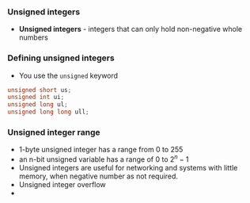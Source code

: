### Unsigned integers 
- **Unsigned integers** - integers that can only hold non-negative whole numbers
### Defining unsigned integers
- You use the `unsigned` keyword
``` cpp
unsigned short us;
unsigned int ui;
unsigned long ul;
unsigned long long ull;
```
### Unsigned integer range
- 1-byte unsigned integer has a range from 0 to 255
- an n-bit unsigned variable has a range of 0 to $2^n -1$
- Unsigned integers are useful for networking and systems with little memory, when negative number as not required.
- Unsigned integer overflow
- 
